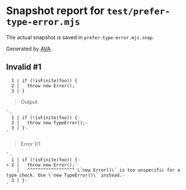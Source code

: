 # Snapshot report for `test/prefer-type-error.mjs`

The actual snapshot is saved in `prefer-type-error.mjs.snap`.

Generated by [AVA](https://avajs.dev).

## Invalid #1
      1 | if (!isFinite(foo)) {
      2 | 	throw new Error();
      3 | }

> Output

    `␊
      1 | if (!isFinite(foo)) {␊
      2 | 	throw new TypeError();␊
      3 | }␊
    `

> Error 1/1

    `␊
      1 | if (!isFinite(foo)) {␊
    > 2 | 	throw new Error();␊
        | 	^^^^^^^^^^^^^^^^^^ \`new Error()\` is too unspecific for a type check. Use \`new TypeError()\` instead.␊
      3 | }␊
    `
